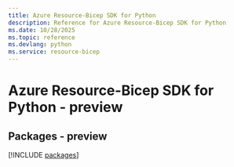 ```yaml
---
title: Azure Resource-Bicep SDK for Python
description: Reference for Azure Resource-Bicep SDK for Python
ms.date: 10/28/2025
ms.topic: reference
ms.devlang: python
ms.service: resource-bicep
---
```

# Azure Resource-Bicep SDK for Python - preview
## Packages - preview
[!INCLUDE [packages](resource-bicep-index.md)]